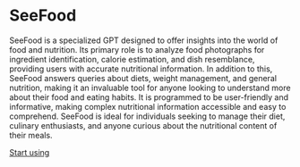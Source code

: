 # SeeFood

SeeFood is a specialized GPT designed to offer insights into the world of food and nutrition. Its primary role is to analyze food photographs for ingredient identification, calorie estimation, and dish resemblance, providing users with accurate nutritional information. In addition to this, SeeFood answers queries about diets, weight management, and general nutrition, making it an invaluable tool for anyone looking to understand more about their food and eating habits. It is programmed to be user-friendly and informative, making complex nutritional information accessible and easy to comprehend. SeeFood is ideal for individuals seeking to manage their diet, culinary enthusiasts, and anyone curious about the nutritional content of their meals.

[Start using](https://chat.openai.com/g/g-u5CDVGu2o)